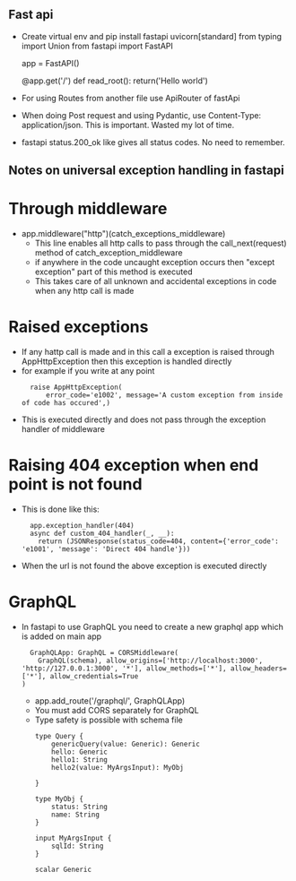 ## Fast api
- Create virtual env and pip install fastapi uvicorn[standard]
  from typing import Union
  from fastapi import FastAPI

  app = FastAPI()

  @app.get('/')
  def read_root():
      return('Hello world')
- For using Routes from another file use ApiRouter of fastApi
- When doing Post request and using Pydantic, use Content-Type: application/json. This is important. Wasted my lot of time.
- fastapi status.200_ok like gives all status codes. No need to remember.

## Notes on universal exception handling in fastapi
# Through middleware
- app.middleware("http")(catch_exceptions_middleware)
  - This line enables all http calls to pass through the call_next(request) method of catch_exception_middleware
  - if anywhere in the code uncaught exception occurs then "except exception" part of this method is executed
  - This takes care of all unknown and accidental exceptions in code when any http call is made
# Raised exceptions
- If any hattp call is made and in this call a exception is raised through AppHttpException then this exception is handled directly
- for example if you write at any point
  ```
    raise AppHttpException(
        error_code='e1002', message='A custom exception from inside of code has occured',)
  ```
- This is executed directly and does not pass through the exception handler of middleware
# Raising 404 exception when end point is not found
- This is done like this:
  ```
    app.exception_handler(404)
    async def custom_404_handler(_, __):
      return (JSONResponse(status_code=404, content={'error_code': 'e1001', 'message': 'Direct 404 handle'}))
  ```
- When the url is not found the above exception is executed directly

# GraphQL
- In fastapi to use GraphQL you need to create a new graphql app which is added on main app
    ```
      GraphQLApp: GraphQL = CORSMiddleware(
        GraphQL(schema), allow_origins=['http://localhost:3000', 'http://127.0.0.1:3000', '*'], allow_methods=['*'], allow_headers=['*'], allow_credentials=True
    )
    ```
  - app.add_route('/graphql/', GraphQLApp)
  - You must add CORS separately for GraphQL
  - Type safety is possible with schema file
    ```
    type Query {
        genericQuery(value: Generic): Generic
        hello: Generic
        hello1: String
        hello2(value: MyArgsInput): MyObj
        
    }

    type MyObj {
        status: String
        name: String
    }

    input MyArgsInput {
        sqlId: String
    }

    scalar Generic
    ```
